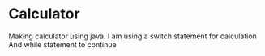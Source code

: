 # Calculator
Making calculator using java.
I am using a switch statement for calculation
And while statement to continue
